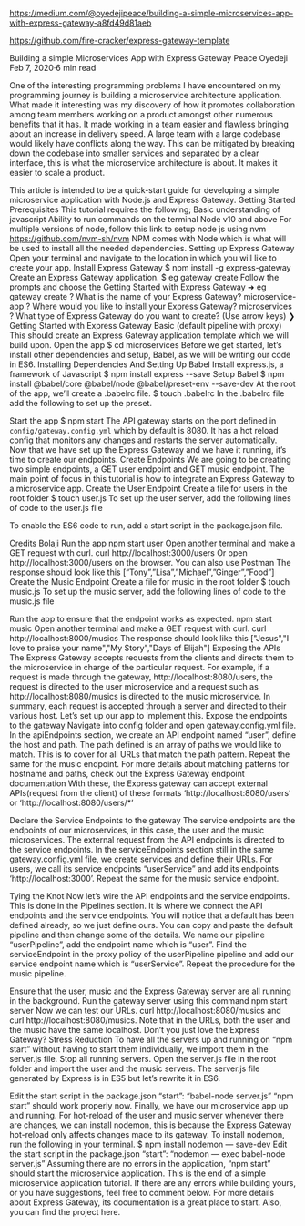 https://medium.com/@oyedejipeace/building-a-simple-microservices-app-with-express-gateway-a8fd49d81aeb

https://github.com/fire-cracker/express-gateway-template

Building a simple Microservices App with Express Gateway
Peace Oyedeji
Feb 7, 2020·6 min read

One of the interesting programming problems I have encountered on my programming journey is building a microservice architecture application. What made it interesting was my discovery of how it promotes collaboration among team members working on a product amongst other numerous benefits that it has. It made working in a team easier and flawless bringing about an increase in delivery speed. A large team with a large codebase would likely have conflicts along the way. This can be mitigated by breaking down the codebase into smaller services and separated by a clear interface, this is what the microservice architecture is about. It makes it easier to scale a product.

This article is intended to be a quick-start guide for developing a simple microservice application with Node.js and Express Gateway.
Getting Started
Prerequisites
This tutorial requires the following;
Basic understanding of javascript
Ability to run commands on the terminal
Node v10 and above
For multiple versions of node, follow this link to setup node js using nvm https://github.com/nvm-sh/nvm
NPM comes with Node which is what will be used to install all the needed dependencies.
Setting up Express Gateway
Open your terminal and navigate to the location in which you will like to create your app.
Install Express Gateway
$ npm install -g express-gateway
Create an Express Gateway application.
$ eg gateway create
Follow the prompts and choose the Getting Started with Express Gateway
➜ eg gateway create
? What is the name of your Express Gateway? microservice-app
? Where would you like to install your Express Gateway? microservices
? What type of Express Gateway do you want to create? (Use arrow keys)
❯ Getting Started with Express Gateway
Basic (default pipeline with proxy)
This should create an Express Gateway application template which we will build upon.
Open the app
$ cd microservices
Before we get started, let’s install other dependencies and setup, Babel, as we will be writing our code in ES6.
Installing Dependencies And Setting Up Babel
Install express.js, a framework of Javascript
$ npm install express --save
Setup Babel
$ npm install @babel/core @babel/node @babel/preset-env --save-dev
At the root of the app, we’ll create a .babelrc file.
$ touch .babelrc
In the .babelrc file add the following to set up the preset.

Start the app
$ npm start
The API gateway starts on the port defined in `config/gateway.config.yml` which by default is 8080. It has a hot reload config that monitors any changes and restarts the server automatically. Now that we have set up the Express Gateway and we have it running, it’s time to create our endpoints.
Create Endpoints
We are going to be creating two simple endpoints, a GET user endpoint and GET music endpoint. The main point of focus in this tutorial is how to integrate an Express Gateway to a microservice app.
Create the User Endpoint
Create a file for users in the root folder
$ touch user.js
To set up the user server, add the following lines of code to the user.js file

To enable the ES6 code to run, add a start script in the package.json file.

Credits 
Bolaji
Run the app
npm start user
Open another terminal and make a GET request with curl.
curl http://localhost:3000/users
Or open http://localhost:3000/users on the browser. You can also use Postman
The response should look like this
[“Tony”,”Lisa”,”Michael”,”Ginger”,”Food”]
Create the Music Endpoint
Create a file for music in the root folder
$ touch music.js
To set up the music server, add the following lines of code to the music.js file

Run the app to ensure that the endpoint works as expected.
npm start music
Open another terminal and make a GET request with curl.
curl http://localhost:8000/musics
The response should look like this
["Jesus","I love to praise your name","My Story","Days of Elijah"]
Exposing the APIs
The Express Gateway accepts requests from the clients and directs them to the microservice in charge of the particular request. For example, if a request is made through the gateway, http://localhost:8080/users, the request is directed to the user microservice and a request such as http://localhost:8080/musics is directed to the music microservice. In summary, each request is accepted through a server and directed to their various host. Let’s set up our app to implement this.
Expose the endpoints to the gateway
Navigate into config folder and open gateway.config.yml file. In the apiEndpoints section, we create an API endpoint named “user”, define the host and path. The path defined is an array of paths we would like to match. This is to cover for all URLs that match the path pattern. Repeat the same for the music endpoint. For more details about matching patterns for hostname and paths, check out the Express Gateway endpoint documentation
With these, the Express gateway can accept external APIs(request from the client) of these formats ‘http://localhost:8080/users’ or ‘http://localhost:8080/users/*’

Declare the Service Endpoints to the gateway
The service endpoints are the endpoints of our microservices, in this case, the user and the music microservices. The external request from the API endpoints is directed to the service endpoints. In the serviceEndpoints section still in the same gateway.config.yml file, we create services and define their URLs. For users, we call its service endpoints “userService” and add its endpoints ‘http://localhost:3000’. Repeat the same for the music service endpoint.

Tying the Knot
Now let’s wire the API endpoints and the service endpoints. This is done in the Pipelines section. It is where we connect the API endpoints and the service endpoints.
You will notice that a default has been defined already, so we just define ours. You can copy and paste the default pipeline and then change some of the details. We name our pipeline “userPipeline”, add the endpoint name which is “user”. Find the serviceEndpoint in the proxy policy of the userPipeline pipeline and add our service endpoint name which is “userService”. Repeat the procedure for the music pipeline.

Ensure that the user, music and the Express Gateway server are all running in the background. Run the gateway server using this command
npm start server
Now we can test our URLs. curl http://localhost:8080/musics and curl http://localhost:8080/musics. Note that in the URLs, both the user and the music have the same localhost. Don’t you just love the Express Gateway?
Stress Reduction
To have all the servers up and running on “npm start” without having to start them individually, we import them in the server.js file.
Stop all running servers. Open the server.js file in the root folder and import the user and the music servers. The server.js file generated by Express is in ES5 but let’s rewrite it in ES6.

Edit the start script in the package.json
“start”: “babel-node server.js”
“npm start” should work properly now. Finally, we have our microservice app up and running.
For hot-reload of the user and music server whenever there are changes, we can install nodemon, this is because the Express Gateway hot-reload only affects changes made to its gateway.
To install nodemon, run the following in your terminal.
$ npm install nodemon — save-dev
Edit the start script in the package.json
“start”: “nodemon — exec babel-node server.js”
Assuming there are no errors in the application, “npm start” should start the microservice application.
This is the end of a simple microservice application tutorial. If there are any errors while building yours, or you have suggestions, feel free to comment below. For more details about Express Gateway, its documentation is a great place to start. Also, you can find the project here.